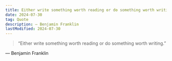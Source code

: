 ```yaml
---
title: Either write something worth reading or do something worth writing
date: 2024-07-30
tag: Quote
description: — Benjamin Franklin
lastModified: 2024-07-30
---
```

> “Either write something worth reading or do something worth writing.”

— Benjamin Franklin